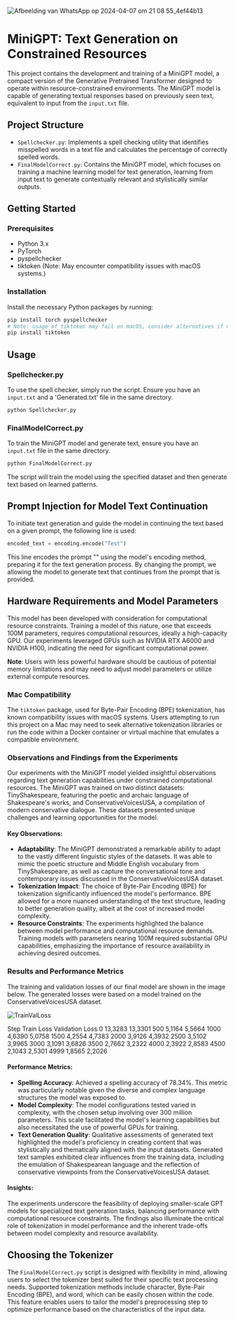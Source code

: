![Afbeelding van WhatsApp op 2024-04-07 om 21 08 55_4ef44b13](https://github.com/AnjaKroon/MiniGPT/assets/154330044/09c6a973-39cc-4cbc-9479-4db5f5ade04e)
# MiniGPT: Text Generation on Constrained Resources

This project contains the development and training of a MiniGPT model, a compact version of the Generative Pretrained Transformer designed to operate within resource-constrained environments. The MiniGPT model is capable of generating textual responses based on previously seen text, equivalent to input from the `input.txt` file.

## Project Structure

- `Spellchecker.py`: Implements a spell checking utility that identifies misspelled words in a text file and calculates the percentage of correctly spelled words.
- `FinalModelCorrect.py`: Contains the MiniGPT model, which focuses on training a machine learning model for text generation, learning from input text to generate contextually relevant and stylistically similar outputs.

## Getting Started

### Prerequisites

- Python 3.x
- PyTorch
- pyspellchecker
- tiktoken (Note: May encounter compatibility issues with macOS systems.)

### Installation

Install the necessary Python packages by running:

```bash
pip install torch pyspellchecker
# Note: usage of tiktoken may fail on macOS, consider alternatives if necessary.
pip install tiktoken
```

## Usage

### Spellchecker.py

To use the spell checker, simply run the script. Ensure you have an `input.txt` and a 'Generated.txt' file in the same directory.

```bash
python Spellchecker.py
```

### FinalModelCorrect.py

To train the MiniGPT model and generate text, ensure you have an `input.txt` file in the same directory.

```bash
python FinalModelCorrect.py
```

The script will train the model using the specified dataset and then generate text based on learned patterns.

## Prompt Injection for Model Text Continuation

To initiate text generation and guide the model in continuing the text based on a given prompt, the following line is used:

```python
encoded_text = encoding.encode("Test")
```

This line encodes the prompt "" using the model's encoding method, preparing it for the text generation process. By changing the prompt, we allowing the model to generate text that continues from the prompt that is provided.

## Hardware Requirements and Model Parameters

This model has been developed with consideration for computational resource constraints. Training a model of this nature, one that exceeds 100M parameters, requires computational resources, ideally a high-capacity GPU. Our experiments leveraged GPUs such as NVIDIA RTX A6000 and NVIDIA H100, indicating the need for significant computational power.

**Note**: Users with less powerful hardware should be cautious of potential memory limitations and may need to adjust model parameters or utilize external compute resources.

### Mac Compatibility

The `tiktoken` package, used for Byte-Pair Encoding (BPE) tokenization, has known compatibility issues with macOS systems. Users attempting to run this project on a Mac may need to seek alternative tokenization libraries or run the code within a Docker container or virtual machine that emulates a compatible environment.

### Observations and Findings from the Experiments

Our experiments with the MiniGPT model yielded insightful observations regarding text generation capabilities under constrained computational resources. The MiniGPT was trained on two distinct datasets: TinyShakespeare, featuring the poetic and archaic language of Shakespeare's works, and ConservativeVoicesUSA, a compilation of modern conservative dialogue. These datasets presented unique challenges and learning opportunities for the model.

#### Key Observations:

- **Adaptability**: The MiniGPT demonstrated a remarkable ability to adapt to the vastly different linguistic styles of the datasets. It was able to mimic the poetic structure and Middle English vocabulary from TinyShakespeare, as well as capture the conversational tone and contemporary issues discussed in the ConservativeVoicesUSA dataset.
- **Tokenization Impact**: The choice of Byte-Pair Encoding (BPE) for tokenization significantly influenced the model's performance. BPE allowed for a more nuanced understanding of the text structure, leading to better generation quality, albeit at the cost of increased model complexity.
- **Resource Constraints**: The experiments highlighted the balance between model performance and computational resource demands. Training models with parameters nearing 100M required substantial GPU capabilities, emphasizing the importance of resource availability in achieving desired outcomes.

### Results and Performance Metrics
The training and validation losses of our final model are shown in the image below. The generated losses were based on a model trained on the ConservativeVoicesUSA dataset.

![TrainValLoss](https://github.com/AnjaKroon/MiniGPT/assets/154330044/c3e8eb8d-7db9-4b88-833a-a4a2bccc43cb)


Step	Train Loss	Validation Loss
0	    13,3283	    13,3301
500	    5,1164	    5,5664
1000	4,6390	    5,0758
1500	4,2554	    4,7383
2000	3,9126	    4,3932
2500	3,5102	    3,9965
3000	3,1091	    3,6826
3500	2,7662	    3,2322
4000	2,3922	    2,8583
4500	2,1043	    2,5301
4999	1,8565	    2,2026


#### Performance Metrics:

- **Spelling Accuracy**: Achieved a spelling accuracy of 78.34%. This metric was particularly notable given the diverse and complex language structures the model was exposed to.
- **Model Complexity**: The model configurations tested varied in complexity, with the chosen setup involving over 300 million parameters. This scale facilitated the model's learning capabilities but also necessitated the use of powerful GPUs for training.
- **Text Generation Quality**: Qualitative assessments of generated text highlighted the model's proficiency in creating content that was stylistically and thematically aligned with the input datasets. Generated text samples exhibited clear influences from the training data, including the emulation of Shakespearean language and the reflection of conservative viewpoints from the ConservativeVoicesUSA dataset.

#### Insights:

The experiments underscore the feasibility of deploying smaller-scale GPT models for specialized text generation tasks, balancing performance with computational resource constraints. The findings also illuminate the critical role of tokenization in model performance and the inherent trade-offs between model complexity and resource availability.

## Choosing the Tokenizer

The `FinalModelCorrect.py` script is designed with flexibility in mind, allowing users to select the tokenizer best suited for their specific text processing needs. Supported tokenization methods include character, Byte-Pair Encoding (BPE), and word, which can be easily chosen within the code. This feature enables users to tailor the model's preprocessing step to optimize performance based on the characteristics of the input data.
